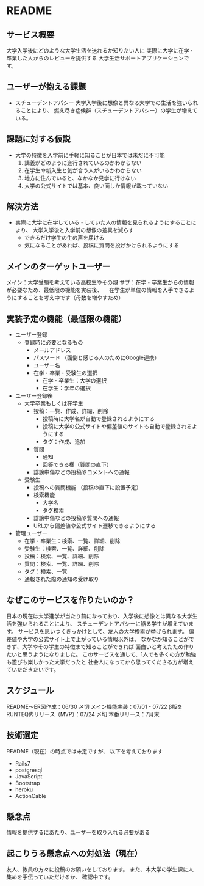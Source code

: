 # README
## サービス概要
大学入学後にどのような大学生活を送れるか知りたい人に
実際に大学に在学・卒業した人からのレビューを提供する
大学生活サポートアプリケーションです。

## ユーザーが抱える課題
- スチューデントアパシー
  大学入学後に想像と異なる大学での生活を強いられることにより、
  燃え尽き症候群（スチューデントアパシー）の学生が増えている。

## 課題に対する仮説
- 大学の特徴を入学前に手軽に知ることが日本では未だに不可能
  1. 講義がどのように進行されているのかわからない
  2. 在学生や新入生と気が合う人がいるかわからない
  3. 地方に住んでいると、なかなか見学に行けない
  4. 大学の公式サイトでは基本、良い面しか情報が載っていない


## 解決方法
- 実際に大学に在学している・していた人の情報を見られるようにすることにより、
  大学入学後と入学前の想像の差異を減らす
  - できるだけ学生の生の声を届ける
  - 気になることがあれば、投稿に質問を投げかけられるようにする

## メインのターゲットユーザー
メイン：大学受験を考えている高校生やその親
サブ：在学・卒業生からの情報が必要なため、最低限の機能を実装後、
    　在学生が単位の情報を入手できるようにすることを考え中です（母数を増やすため）

## 実装予定の機能（最低限の機能）
- ユーザー登録
  - 登録時に必要となるもの
    - メールアドレス
    - パスワード
      （面倒と感じる人のためにGoogle連携）
    - ユーザー名
    - 在学・卒業・受験生の選択
      - 在学・卒業生：大学の選択
      - 在学生：学年の選択
- ユーザー登録後
  - 大学卒業もしくは在学生
    - 投稿：一覧、作成、詳細、削除
      - 投稿時に大学名が自動で登録されるようにする
      - 投稿に大学の公式サイトや偏差値のサイトも自動で登録されるようにする
      - タグ：作成、追加
    - 質問
      - 通知
      - 回答できる欄（質問の直下）
    - 誹謗中傷などの投稿やコメントへの通報
  - 受験生
    - 投稿への質問機能
      （投稿の直下に設置予定）
    - 検索機能
      - 大学名
      - タグ検索
    - 誹謗中傷などの投稿や質問への通報
    - URLから偏差値や公式サイト遷移できるようにする
- 管理ユーザー
  - 在学・卒業生：検索、一覧、詳細、削除
  - 受験生：検索、一覧、詳細、削除
  - 投稿：検索、一覧、詳細、削除
  - 質問：検索、一覧、詳細、削除
  - タグ：検索、一覧
  - 通報された際の通知の受け取り

## なぜこのサービスを作りたいのか？
日本の現在は大学進学が当たり前になっており、入学後に想像とは異なる大学生活を強いられることにより、
スチューデントアパシーに陥る学生が増えています。
サービスを思いつくきっかけとして、友人の大学検索が挙げられます。
偏差値や大学の公式サイト上で上がっている情報以外は、
なかなか知ることができず、大学やその学生の特徴まで知ることができれば
面白いと考えたため作りたいと思うようになりました。
このサービスを通して、1人でも多くの方が勉強も遊びも楽しかった大学だったと
社会人になってから思ってくださる方が増えていただきたいです。

## スケジュール
README〜ER図作成：06/30 〆切
メイン機能実装：07/01 - 07/22
β版をRUNTEQ内リリース（MVP）：07/24 〆切
本番リリース：7月末

## 技術選定
README（現在）の時点では未定ですが、
以下を考えております
- Rails7
- postgresql
- JavaScript
- Bootstrap
- heroku
- ActionCable

## 懸念点
情報を提供するにあたり、ユーザーを取り入れる必要がある

## 起こりうる懸念点への対処法（現在）
友人、教員の方々に投稿のお願いをしております。
また、本大学の学生課に人集めを手伝っていただけるか、
確認中です。
